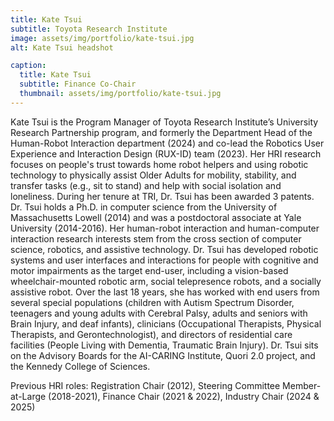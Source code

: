 ```yaml
---
title: Kate Tsui
subtitle: Toyota Research Institute
image: assets/img/portfolio/kate-tsui.jpg
alt: Kate Tsui headshot

caption:
  title: Kate Tsui
  subtitle: Finance Co-Chair
  thumbnail: assets/img/portfolio/kate-tsui.jpg
---
```

Kate Tsui is the Program Manager of Toyota Research Institute’s University Research Partnership program, and formerly the Department Head of the Human-Robot Interaction department (2024) and co-lead the Robotics User Experience and Interaction Design (RUX-ID) team (2023). Her HRI research focuses on people's trust towards home robot helpers and using robotic technology to physically assist Older Adults for mobility, stability, and transfer tasks (e.g., sit to stand) and help with social isolation and loneliness. During her tenure at TRI, Dr. Tsui has been awarded 3 patents. Dr. Tsui holds a Ph.D. in computer science from the University of Massachusetts Lowell (2014) and was a postdoctoral associate at Yale University (2014-2016). Her human-robot interaction and human-computer interaction research interests stem from the cross section of computer science, robotics, and assistive technology. Dr. Tsui has developed robotic systems and user interfaces and interactions for people with cognitive and motor impairments as the target end-user, including a vision-based wheelchair-mounted robotic arm, social telepresence robots, and a socially assistive robot. Over the last 18 years, she has worked with end users from several special populations (children with Autism Spectrum Disorder, teenagers and young adults with Cerebral Palsy, adults and seniors with Brain Injury, and deaf infants), clinicians (Occupational Therapists, Physical Therapists, and Gerontechnologist), and directors of residential care facilities (People Living with Dementia, Traumatic Brain Injury). Dr. Tsui sits on the Advisory Boards for the AI-CARING Institute, Quori 2.0 project, and the Kennedy College of Sciences.

Previous HRI roles: Registration Chair (2012), Steering Committee Member-at-Large (2018-2021), Finance Chair (2021 & 2022), Industry Chair (2024 & 2025)